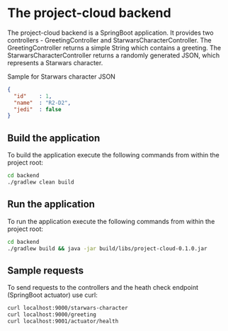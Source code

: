 # The project-cloud backend

The project-cloud backend is a SpringBoot application. It provides two controllers - GreetingController and StarwarsCharacterController. The GreetingController returns a simple String which contains a greeting. The StarwarsCharacterController returns a randomly generated JSON, which represents a Starwars character.

Sample for Starwars character JSON
```json
{
  "id"    : 1,
  "name"  : "R2-D2",
  "jedi"  : false
}
```

## Build the application
To build the application execute the following commands from within the project root:
```bash
cd backend
./gradlew clean build
```

## Run the application
To run the application execute the following commands from within the project root:
```bash
cd backend
./gradlew build && java -jar build/libs/project-cloud-0.1.0.jar
```

## Sample requests
To send requests to the controllers and the heath check endpoint (SpringBoot actuator) use curl:
```bash
curl localhost:9000/starwars-character
curl localhost:9000/greeting
curl localhost:9001/actuator/health
```
